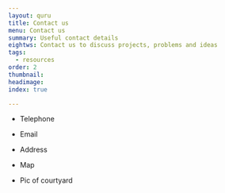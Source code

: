 ```yaml
---
layout: quru
title: Contact us
menu: Contact us
summary: Useful contact details
eightws: Contact us to discuss projects, problems and ideas
tags:
  - resources
order: 2
thumbnail:
headimage:
index: true

---
```


* Telephone

* Email

* Address

* Map

* Pic of courtyard
